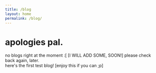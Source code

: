 ```yaml
---
title: /blog
layout: home
permalink: /blog/
---
```

# apologies pal.
no blogs right at the moment :[
[I WILL ADD SOME, SOON!]
please check back again, later.
<br>
here's the first test blog!
[enjoy this if you can ;p]
